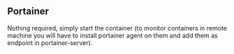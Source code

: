 ## Portainer

Nothing required, simply start the container (to monitor containers in remote machine you will have to install portainer agent on them and add them as endpoint in portainer-server).

